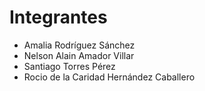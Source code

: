 # Integrantes

- Amalia Rodríguez Sánchez
- Nelson Alain Amador Villar
- Santiago Torres Pérez
- Rocio de la Caridad Hernández Caballero
  